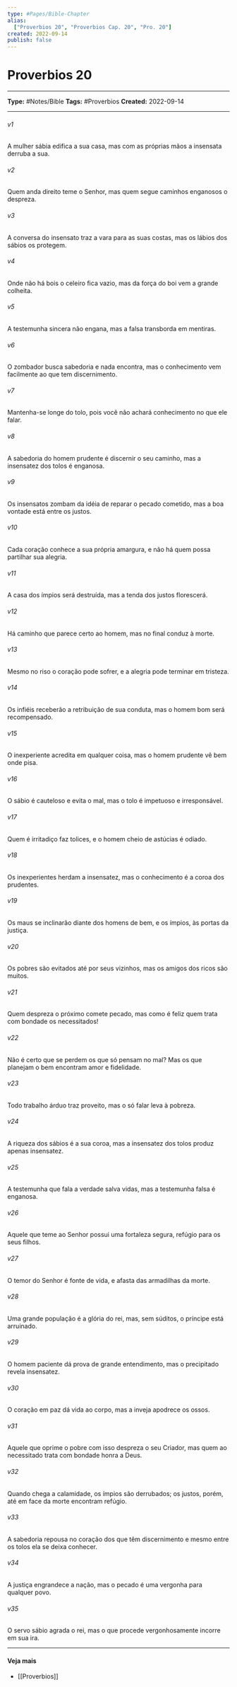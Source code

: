 ```yaml
---
type: #Pages/Bible-Chapter
alias:
  ["Proverbios 20", "Proverbios Cap. 20", "Pro. 20"]
created: 2022-09-14
publish: false
---
```


# Proverbios 20

---

**Type:** #Notes/Bible
**Tags:** #Proverbios
**Created:** 2022-09-14

---

###### v1
A mulher sábia edifica a sua casa, mas com as próprias mãos a insensata derruba a sua.
###### v2
Quem anda direito teme o Senhor, mas quem segue caminhos enganosos o despreza.
###### v3
A conversa do insensato traz a vara para as suas costas, mas os lábios dos sábios os protegem.
###### v4
Onde não há bois o celeiro fica vazio, mas da força do boi vem a grande colheita.
###### v5
A testemunha sincera não engana, mas a falsa transborda em mentiras.
###### v6
O zombador busca sabedoria e nada encontra, mas o conhecimento vem facilmente ao que tem discernimento.
###### v7
Mantenha-se longe do tolo, pois você não achará conhecimento no que ele falar.
###### v8
A sabedoria do homem prudente é discernir o seu caminho, mas a insensatez dos tolos é enganosa.
###### v9
Os insensatos zombam da idéia de reparar o pecado cometido, mas a boa vontade está entre os justos.
###### v10
Cada coração conhece a sua própria amargura, e não há quem possa partilhar sua alegria.
###### v11
A casa dos ímpios será destruída, mas a tenda dos justos florescerá.
###### v12
Há caminho que parece certo ao homem, mas no final conduz à morte.
###### v13
Mesmo no riso o coração pode sofrer, e a alegria pode terminar em tristeza.
###### v14
Os infiéis receberão a retribuição de sua conduta, mas o homem bom será recompensado.
###### v15
O inexperiente acredita em qualquer coisa, mas o homem prudente vê bem onde pisa.
###### v16
O sábio é cauteloso e evita o mal, mas o tolo é impetuoso e irresponsável.
###### v17
Quem é irritadiço faz tolices, e o homem cheio de astúcias é odiado.
###### v18
Os inexperientes herdam a insensatez, mas o conhecimento é a coroa dos prudentes.
###### v19
Os maus se inclinarão diante dos homens de bem, e os ímpios, às portas da justiça.
###### v20
Os pobres são evitados até por seus vizinhos, mas os amigos dos ricos são muitos.
###### v21
Quem despreza o próximo comete pecado, mas como é feliz quem trata com bondade os necessitados!
###### v22
Não é certo que se perdem os que só pensam no mal? Mas os que planejam o bem encontram amor e fidelidade.
###### v23
Todo trabalho árduo traz proveito, mas o só falar leva à pobreza.
###### v24
A riqueza dos sábios é a sua coroa, mas a insensatez dos tolos produz apenas insensatez.
###### v25
A testemunha que fala a verdade salva vidas, mas a testemunha falsa é enganosa.
###### v26
Aquele que teme ao Senhor possui uma fortaleza segura, refúgio para os seus filhos.
###### v27
O temor do Senhor é fonte de vida, e afasta das armadilhas da morte.
###### v28
Uma grande população é a glória do rei, mas, sem súditos, o príncipe está arruinado.
###### v29
O homem paciente dá prova de grande entendimento, mas o precipitado revela insensatez.
###### v30
O coração em paz dá vida ao corpo, mas a inveja apodrece os ossos.
###### v31
Aquele que oprime o pobre com isso despreza o seu Criador, mas quem ao necessitado trata com bondade honra a Deus.
###### v32
Quando chega a calamidade, os ímpios são derrubados; os justos, porém, até em face da morte encontram refúgio.
###### v33
A sabedoria repousa no coração dos que têm discernimento e mesmo entre os tolos ela se deixa conhecer.
###### v34
A justiça engrandece a nação, mas o pecado é uma vergonha para qualquer povo.
###### v35
O servo sábio agrada o rei, mas o que procede vergonhosamente incorre em sua ira.


---

#### Veja mais

- [[Proverbios]]
